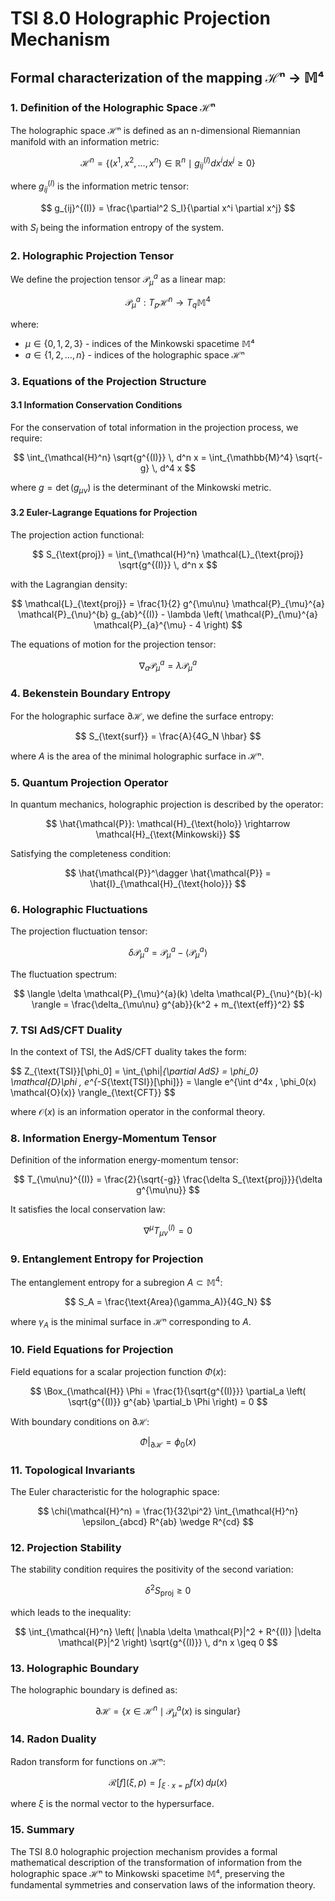 # TSI 8.0 Holographic Projection Mechanism
## Formal characterization of the mapping ℋⁿ → 𝕄⁴

### 1. Definition of the Holographic Space ℋⁿ

The holographic space ℋⁿ is defined as an n-dimensional Riemannian manifold with an information metric:

$$
\mathcal{H}^n = \left\{ (x^1, x^2, \ldots, x^n) \in \mathbb{R}^n \mid g_{ij}^{(I)} dx^i dx^j \geq 0 \right\}
$$

where $g_{ij}^{(I)}$ is the information metric tensor:

$$
g_{ij}^{(I)} = \frac{\partial^2 S_I}{\partial x^i \partial x^j}
$$

with $S_I$ being the information entropy of the system.

### 2. Holographic Projection Tensor

We define the projection tensor $\mathcal{P}_{\mu}^{a}$ as a linear map:

$$
\mathcal{P}_{\mu}^{a}: T_p\mathcal{H}^n \rightarrow T_q\mathbb{M}^4
$$

where:
- $\mu \in \{0,1,2,3\}$ - indices of the Minkowski spacetime 𝕄⁴
- $a \in \{1,2,\ldots,n\}$ - indices of the holographic space ℋⁿ

### 3. Equations of the Projection Structure

#### 3.1 Information Conservation Conditions

For the conservation of total information in the projection process, we require:

$$
\int_{\mathcal{H}^n} \sqrt{g^{(I)}} \, d^n x = \int_{\mathbb{M}^4} \sqrt{-g} \, d^4 x
$$

where $g = \det(g_{\mu\nu})$ is the determinant of the Minkowski metric.

#### 3.2 Euler-Lagrange Equations for Projection

The projection action functional:

$$
S_{\text{proj}} = \int_{\mathcal{H}^n} \mathcal{L}_{\text{proj}} \sqrt{g^{(I)}} \, d^n x
$$

with the Lagrangian density:

$$
\mathcal{L}_{\text{proj}} = \frac{1}{2} g^{\mu\nu} \mathcal{P}_{\mu}^{a} \mathcal{P}_{\nu}^{b} g_{ab}^{(I)} - \lambda \left( \mathcal{P}_{\mu}^{a} \mathcal{P}_{a}^{\mu} - 4 \right)
$$

The equations of motion for the projection tensor:

$$
\nabla_a \mathcal{P}_{\mu}^{a} = \lambda \mathcal{P}_{\mu}^{a}
$$

### 4. Bekenstein Boundary Entropy

For the holographic surface $\partial\mathcal{H}$, we define the surface entropy:

$$
S_{\text{surf}} = \frac{A}{4G_N \hbar}
$$

where $A$ is the area of the minimal holographic surface in ℋⁿ.

### 5. Quantum Projection Operator

In quantum mechanics, holographic projection is described by the operator:

$$
\hat{\mathcal{P}}: \mathcal{H}_{\text{holo}} \rightarrow \mathcal{H}_{\text{Minkowski}}
$$

Satisfying the completeness condition:

$$
\hat{\mathcal{P}}^\dagger \hat{\mathcal{P}} = \hat{I}_{\mathcal{H}_{\text{holo}}}
$$

### 6. Holographic Fluctuations

The projection fluctuation tensor:

$$
\delta \mathcal{P}_{\mu}^{a} = \mathcal{P}_{\mu}^{a} - \langle \mathcal{P}_{\mu}^{a} \rangle
$$

The fluctuation spectrum:

$$
\langle \delta \mathcal{P}_{\mu}^{a}(k) \delta \mathcal{P}_{\nu}^{b}(-k) \rangle = \frac{\delta_{\mu\nu} g^{ab}}{k^2 + m_{\text{eff}}^2}
$$

### 7. TSI AdS/CFT Duality

In the context of TSI, the AdS/CFT duality takes the form:

$$
Z_{\text{TSI}}[\phi_0] = \int_{\phi|_{\partial AdS} = \phi_0} \mathcal{D}\phi \, e^{-S_{\text{TSI}}[\phi]}} = \langle e^{\int d^4x \, \phi_0(x) \mathcal{O}(x)} \rangle_{\text{CFT}}
$$

where $\mathcal{O}(x)$ is an information operator in the conformal theory.

### 8. Information Energy-Momentum Tensor

Definition of the information energy-momentum tensor:

$$
T_{\mu\nu}^{(I)} = \frac{2}{\sqrt{-g}} \frac{\delta S_{\text{proj}}}{\delta g^{\mu\nu}}
$$

It satisfies the local conservation law:

$$
\nabla^\mu T_{\mu\nu}^{(I)} = 0
$$

### 9. Entanglement Entropy for Projection

The entanglement entropy for a subregion $A \subset \mathbb{M}^4$:

$$
S_A = \frac{\text{Area}(\gamma_A)}{4G_N}
$$

where $\gamma_A$ is the minimal surface in ℋⁿ corresponding to $A$.

### 10. Field Equations for Projection

Field equations for a scalar projection function $\Phi(x)$:

$$
\Box_{\mathcal{H}} \Phi = \frac{1}{\sqrt{g^{(I)}}} \partial_a \left( \sqrt{g^{(I)}} g^{ab} \partial_b \Phi \right) = 0
$$

With boundary conditions on $\partial\mathcal{H}$:

$$
\Phi|_{\partial\mathcal{H}} = \phi_0(x)
$$

### 11. Topological Invariants

The Euler characteristic for the holographic space:

$$
\chi(\mathcal{H}^n) = \frac{1}{32\pi^2} \int_{\mathcal{H}^n} \epsilon_{abcd} R^{ab} \wedge R^{cd}
$$

### 12. Projection Stability

The stability condition requires the positivity of the second variation:

$$
\delta^2 S_{\text{proj}} \geq 0
$$

which leads to the inequality:

$$
\int_{\mathcal{H}^n} \left( |\nabla \delta \mathcal{P}|^2 + R^{(I)} |\delta \mathcal{P}|^2 \right) \sqrt{g^{(I)}} \, d^n x \geq 0
$$

### 13. Holographic Boundary

The holographic boundary is defined as:

$$
\partial\mathcal{H} = \left\{ x \in \mathcal{H}^n \mid \mathcal{P}_{\mu}^{a}(x) \text{ is singular} \right\}
$$

### 14. Radon Duality

Radon transform for functions on ℋⁿ:

$$
\mathcal{R}[f](\xi, p) = \int_{\xi \cdot x = p} f(x) \, d\mu(x)
$$

where $\xi$ is the normal vector to the hypersurface.

### 15. Summary

The TSI 8.0 holographic projection mechanism provides a formal mathematical description of the transformation of information from the holographic space ℋⁿ to Minkowski spacetime 𝕄⁴, preserving the fundamental symmetries and conservation laws of the information theory.